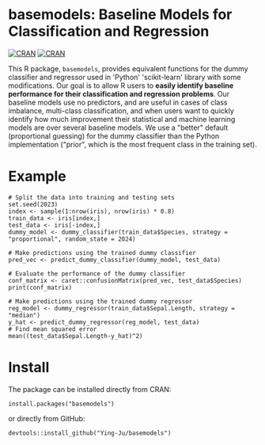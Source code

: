 # basemodels: Baseline Models for Classification and Regression
[![CRAN](https://www.r-pkg.org/badges/version/basemodels)](https://cran.r-project.org/package=basemodels)
[![CRAN](https://cranlogs.r-pkg.org/badges/grand-total/basemodels)](https://cran.r-project.org/package=basemodels)

This R package, `basemodels`, provides equivalent functions for the dummy classifier and regressor used in 'Python' 'scikit-learn' library with some modifications. Our goal is to allow R users to **easily identify baseline performance for their classification and regression problems**. Our baseline models use no predictors, and are useful in cases of class imbalance, multi-class classification, and when users want to quickly identify how much improvement their statistical and machine learning models are over several baseline models. We use a "better" default (proportional guessing) for the dummy classifier than the Python implementation ("prior", which is the most frequent class in the training set).

# Example

```
# Split the data into training and testing sets
set.seed(2023)
index <- sample(1:nrow(iris), nrow(iris) * 0.8)
train_data <- iris[index,]
test_data <- iris[-index,]
dummy_model <- dummy_classifier(train_data$Species, strategy = "proportional", random_state = 2024)

# Make predictions using the trained dummy classifier
pred_vec <- predict_dummy_classifier(dummy_model, test_data)

# Evaluate the performance of the dummy classifier
conf_matrix <- caret::confusionMatrix(pred_vec, test_data$Species)
print(conf_matrix)

# Make predictions using the trained dummy regressor
reg_model <- dummy_regressor(train_data$Sepal.Length, strategy = "median")
y_hat <- predict_dummy_regressor(reg_model, test_data)
# Find mean squared error
mean((test_data$Sepal.Length-y_hat)^2)
```

# Install
The package can be installed directly from CRAN:

```
install.packages("basemodels")
```

or directly from GitHub:

```
devtools::install_github("Ying-Ju/basemodels")
```

